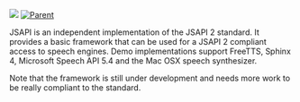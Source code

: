 [![](https://jitpack.io/v/umjammer/jsapi.svg)](https://jitpack.io/#umjammer/jsapi) [![Parent](https://img.shields.io/badge/Parent-vavi--speech2-pink)](https://github.com/umjammer/vavi-speech2)

JSAPI is an independent implementation of the JSAPI 2 standard. It provides a basic framework that can be used for a JSAPI 2 compliant access to speech engines. Demo implementations support FreeTTS, Sphinx 4, Microsoft Speech API 5.4 and the Mac OSX speech synthesizer.

Note that the framework is still under development and needs more work to be really compliant to the standard.

